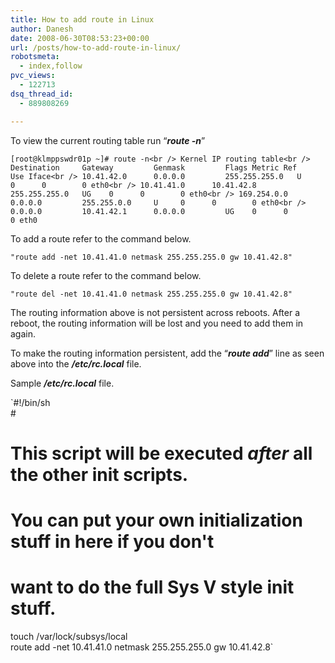 ```yaml
---
title: How to add route in Linux
author: Danesh
date: 2008-06-30T08:53:23+00:00
url: /posts/how-to-add-route-in-linux/
robotsmeta:
  - index,follow
pvc_views:
  - 122713
dsq_thread_id:
  - 889808269

---
```

To view the current routing table run &#8220;_**route -n**_&#8221;

`[root@klmppswdr01p ~]# route -n<br />
Kernel IP routing table<br />
Destination     Gateway         Genmask         Flags Metric Ref    Use Iface<br />
10.41.42.0      0.0.0.0         255.255.255.0   U     0      0        0 eth0<br />
10.41.41.0      10.41.42.8      255.255.255.0   UG    0      0        0 eth0<br />
169.254.0.0     0.0.0.0         255.255.0.0     U     0      0        0 eth0<br />
0.0.0.0         10.41.42.1      0.0.0.0         UG    0      0        0 eth0`

To add a route refer to the command below.

`"route add -net 10.41.41.0 netmask 255.255.255.0 gw 10.41.42.8"`

To delete a route refer to the command below.

`"route del -net 10.41.41.0 netmask 255.255.255.0 gw 10.41.42.8"`

The routing information above is not persistent across reboots. After a reboot, the routing information will be lost and you need to add them in again.

To make the routing information persistent, add the &#8220;_**route add**_&#8221; line as seen above into the **_/etc/rc.local_** file.

Sample _**/etc/rc.local**_ file.

`#!/bin/sh<br />
#<br />
# This script will be executed *after* all the other init scripts.<br />
# You can put your own initialization stuff in here if you don't<br />
# want to do the full Sys V style init stuff.<br />
touch /var/lock/subsys/local<br />
route add -net 10.41.41.0 netmask 255.255.255.0 gw 10.41.42.8`